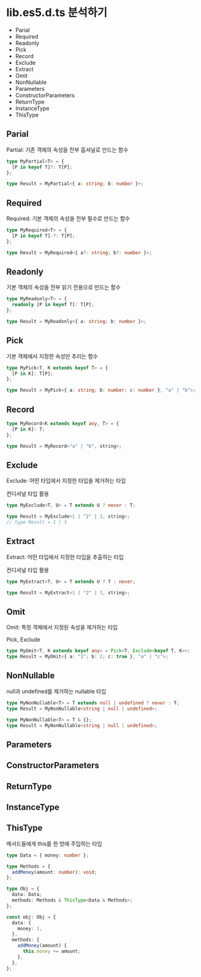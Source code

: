 # lib.es5.d.ts 분석하기

- Parial
- Required
- Readonly
- Pick
- Record
- Exclude
- Extract
- Omit
- NonNullable
- Parameters
- ConstructorParameters
- ReturnType
- InstanceType
- ThisType

## Parial

Partial: 기존 객체의 속성을 전부 옵셔널로 만드는 함수

```ts
type MyPartial<T> = {
  [P in keyof T]?: T[P];
};

type Result = MyPartial<{ a: string; b: number }>;
```

## Required

Required: 기본 객체의 속성을 전부 필수로 만드는 함수

```ts
type MyRequired<T> = {
  [P in keyof T]-?: T[P];
};

type Result = MyRequired<{ a?: string; b?: number }>;
```

## Readonly

기본 객체의 속성을 전부 읽기 전용으로 만드는 함수

```ts
type MyReadonly<T> = {
  readonly [P in keyof T]: T[P];
};

type Result = MyReadonly<{ a: string; b: number }>;
```

## Pick

기본 객체에서 지정한 속성만 추리는 함수

```ts
type MyPick<T, K extends keyof T> = {
  [P in K]: T[P];
};

type Result = MyPick<{ a: string; b: number; c: number }, "a" | "b">;
```

## Record

```ts
type MyRecord<K extends keyof any, T> = {
  [P in K]: T;
};

type Result = MyRecord<"a" | "b", string>;
```

## Exclude

Exclude: 어떤 타입에서 지정한 타입을 제거하는 타입

컨디셔널 타입 활용

```ts
type MyExclude<T, U> = T extends U ? never : T;

type Result = MyExclude<1 | "2" | 3, string>;
// type Result = 1 | 3
```

## Extract

Extract: 어떤 타입에서 지정한 타입을 추출하는 타입

컨디셔널 타입 활용

```ts
type MyExtract<T, U> = T extends U ? T : never;

type Result = MyExtract<1 | "2" | 3, string>;
```

## Omit

Omit: 특정 객체에서 지정된 속성을 제거하는 타입

Pick, Exclude

```ts
type MyOmit<T, K extends keyof any> = Pick<T, Exclude<keyof T, K>>;
type Result = MyOmit<{ a: "1"; b: 2; c: true }, "a" | "c">;
```

## NonNullable

null과 undefined를 제거하는 nullable 타입

```ts
type MyNonNullable<T> = T extends null | undefined ? never : T;
type Result = MyNonNullable<string | null | undefined>;
```

```ts
type MyNonNullable<T> = T & {};
type Result = MyNonNullable<string | null | undefined>;
```

## Parameters

## ConstructorParameters

## ReturnType

## InstanceType

## ThisType

메서드들에게 this를 한 방에 주입하는 타입

```ts
type Data = { money: number };

type Methods = {
  addMoney(amount: number): void;
};

type Obj = {
  data: Data;
  methods: Methods & ThisType<Data & Methods>;
};

const obj: Obj = {
  data: {
    money: 1,
  },
  methods: {
    addMoney(amount) {
      this.money += amount;
    },
  },
};
```
